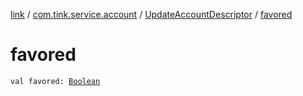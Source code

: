 [link](../../index.md) / [com.tink.service.account](../index.md) / [UpdateAccountDescriptor](index.md) / [favored](./favored.md)

# favored

`val favored: `[`Boolean`](https://kotlinlang.org/api/latest/jvm/stdlib/kotlin/-boolean/index.html)